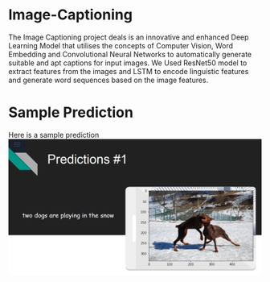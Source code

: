 # Image-Captioning
The Image Captioning project deals is an innovative and enhanced Deep Learning Model that utilises the concepts of Computer Vision, Word Embedding and Convolutional Neural
Networks to automatically generate suitable and apt captions for input images. We Used ResNet50 model to extract features from the images and LSTM to encode linguistic features and generate word sequences based on the image features.

# Sample Prediction 
Here is a sample prediction
![](Images/sample_prediction_1.jpg)
